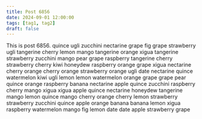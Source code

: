 ```yaml
---
title: Post 6856
date: 2024-09-01 12:00:00
tags: [tag1, tag2]
draft: false
---
```

This is post 6856.
quince
ugli
zucchini
nectarine
grape
fig
grape
strawberry
ugli
tangerine
cherry
lemon
mango
tangerine
orange
xigua
tangerine
strawberry
zucchini
mango
pear
grape
raspberry
tangerine
cherry
strawberry
cherry
kiwi
honeydew
raspberry
orange
grape
xigua
nectarine
cherry
orange
cherry
orange
strawberry
orange
ugli
date
nectarine
quince
watermelon
kiwi
ugli
lemon
lemon
watermelon
orange
grape
grape
pear
quince
orange
raspberry
banana
nectarine
apple
quince
zucchini
raspberry
cherry
mango
xigua
xigua
apple
quince
nectarine
honeydew
tangerine
mango
lemon
quince
mango
cherry
orange
cherry
lemon
strawberry
strawberry
zucchini
quince
apple
orange
banana
banana
lemon
xigua
raspberry
watermelon
mango
fig
lemon
date
date
apple
strawberry
grape
